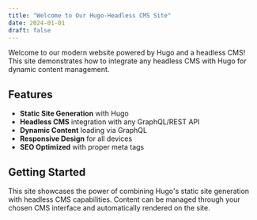 ```yaml
---
title: "Welcome to Our Hugo-Headless CMS Site"
date: 2024-01-01
draft: false
---
```


Welcome to our modern website powered by Hugo and a headless CMS! This site demonstrates how to integrate any headless CMS with Hugo for dynamic content management.

## Features

- **Static Site Generation** with Hugo
- **Headless CMS** integration with any GraphQL/REST API
- **Dynamic Content** loading via GraphQL
- **Responsive Design** for all devices
- **SEO Optimized** with proper meta tags

## Getting Started

This site showcases the power of combining Hugo's static site generation with headless CMS capabilities. Content can be managed through your chosen CMS interface and automatically rendered on the site.
